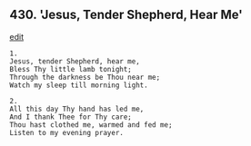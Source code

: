 
## 430.  'Jesus, Tender Shepherd, Hear Me'
[edit](https://docs.google.com/document/d/1YjLKRg9GFdNjQuVFdGF%2DA5FWrLtB4ELX/edit?mode=html)




    1.
    Jesus, tender Shepherd, hear me,
    Bless Thy little lamb tonight;
    Through the darkness be Thou near me;
    Watch my sleep till morning light.

    2.
    All this day Thy hand has led me,
    And I thank Thee for Thy care;
    Thou hast clothed me, warmed and fed me;
    Listen to my evening prayer.
